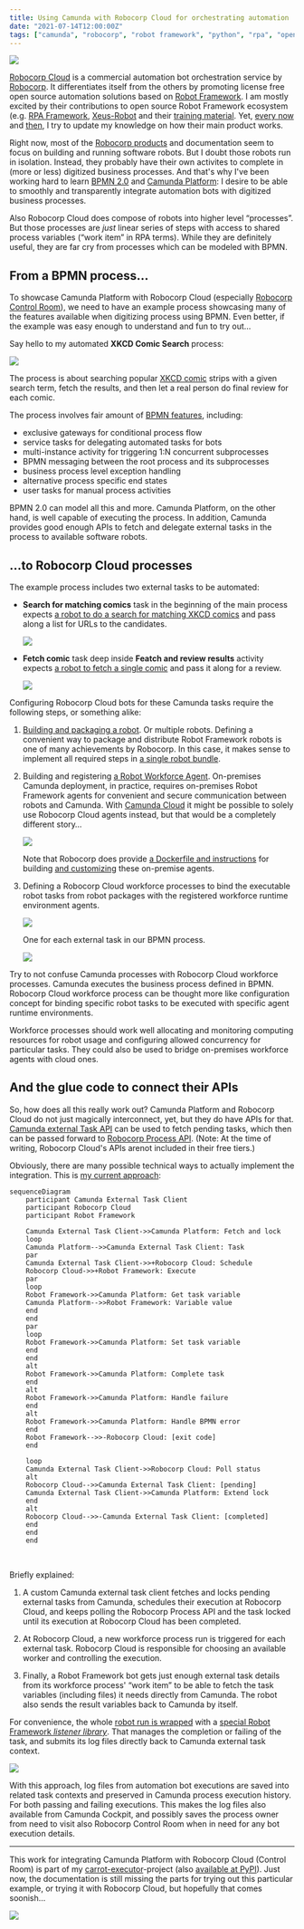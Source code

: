 ```yaml
---
title: Using Camunda with Robocorp Cloud for orchestrating automation
date: "2021-07-14T12:00:00Z"
tags: ["camunda", "robocorp", "robot framework", "python", "rpa", "open source"]
---
```


![](./robocloud-queue.png)

[Robocorp Cloud](https://robocorp.com/docs/robocorp-cloud/overview) is a commercial automation bot orchestration service by [Robocorp](https://robocorp.com/). It differentiates itself from the others by promoting license free open source automation solutions based on [Robot Framework](https://robotframework.org/). I am mostly excited by their contributions to open source Robot Framework ecosystem (e.g. [RPA Framework](https://rpaframework.org/), [Xeus-Robot](https://github.com/jupyter-xeus/xeus-robot) and their [training material](https://robocorp.com/docs/courses). Yet, [every now](https://datakurre.pandala.org/2020/07/camunda-robocloud/) and [then](https://datakurre.pandala.org/2020/07/camunda-run-robocloud-setup/), I try to update my knowledge on how their main product works.

Right now, most of the [Robocorp products](https://robocorp.com/docs/robocorp-cloud/overview) and documentation seem to focus on building and running software robots. But I doubt those robots run in isolation. Instead, they probably have their own activites to complete in (more or less) digitized business processes. And that's why I've been working hard to learn [BPMN 2.0](https://en.wikipedia.org/wiki/Business_Process_Model_and_Notation) and [Camunda Platform](https://camunda.com/products/camunda-platform/): I desire to be able to smoothly and transparently integrate automation bots with digitized business processes.

Also Robocorp Cloud does compose of robots into higher level “processes”. But those processes are *just* linear series of steps with access to shared process variables (“work item” in RPA terms). While they are definitely useful, they are far cry from processes which can be modeled with BPMN.


From a BPMN process…
--------------------

To showcase Camunda Platform with Robocorp Cloud (especially [Robocorp Control Room](https://robocorp.com/products/control-room/)), we need to have an example process showcasing many of the features available when digitizing process using BPMN. Even better, if the example was easy enough to understand and fun to try out…

Say hello to my automated **XKCD Comic Search** process:

![](./example-annotated.png)

The process is about searching popular [XKCD comic](https://xkcd.com/) strips with a given search term, fetch the results, and then let a real person do final review for each comic.

The process involves fair amount of [BPMN features](https://camunda.com/bpmn/), including:

* exclusive gateways for conditional process flow
* service tasks for delegating automated tasks for bots
* multi-instance activity for triggering 1:N concurrent subprocesses
* BPMN messaging between the root process and its subprocesses
* business process level exception handling
* alternative process specific end states
* user tasks for manual process activities

BPMN 2.0 can model all this and more. Camunda Platform, on the other hand, is well capable of executing the process. In addition, Camunda provides good enough APIs to fetch and delegate external tasks in the process to available software robots.


…to Robocorp Cloud processes
----------------------------

The example process includes two external tasks to be automated:

* **Search for matching comics** task in the beginning of the main process expects [a robot to do a search for matching XKCD comics](https://github.com/datakurre/carrot-executor/blob/6577d32c9c8eec66a949573c09fc83bc0cd582ec/robot/xkcd.robot#L26) and pass along a list for URLs to the candidates.

  ![](./example-search.png)
  <br/>

* **Fetch comic** task deep inside **Featch and review results** activity expects [a robot to fetch a single comic](https://github.com/datakurre/carrot-executor/blob/6577d32c9c8eec66a949573c09fc83bc0cd582ec/robot/xkcd.robot#L53) and pass it along for a review.

  ![](./example-fetch.png)
  <br/>

Configuring Robocorp Cloud bots for these Camunda tasks require the following steps, or something alike:

1. [Building and packaging a robot](https://robocorp.com/docs/setup/robot-structure). Or multiple robots. Defining a convenient way to package and distribute Robot Framework robots is one of many achievements by Robocorp. In this case, it makes sense to implement all required steps in [a single robot bundle](https://github.com/datakurre/carrot-executor/tree/main/robocloud/xkcd-bot/).

2. Building and registering [a Robot Workforce Agent](https://robocorp.com/docs/robocorp-cloud/robot-workforce). On-premises Camunda deployment, in practice, requires on-premises Robot Framework agents for convenient and secure communication between robots and Camunda. With [Camunda Cloud](https://camunda.com/products/cloud/) it might be possible to solely use Robocorp Cloud agents instead, but that would be a completely different story…

   ![](./robocloud-robots.png)

   Note that Robocorp does provide [a Dockerfile and instructions](https://robocorp.com/docs/robocorp-cloud/robot-workforce/setting-local-container) for building [and customizing](https://github.com/datakurre/carrot-executor/blob/6577d32c9c8eec66a949573c09fc83bc0cd582ec/robocloud/Dockerfile#L16) these on-premise agents.

3. Defining a Robocorp Cloud workforce processes to bind the executable robot tasks from robot packages with the registered workforce runtime environment agents.

   ![](./robocloud-search-process.png)

   One for each external task in our BPMN process.

   ![](./robocloud-download-process.png)

Try to not confuse Camunda processes with Robocorp Cloud workforce processes. Camunda executes the business process defined in BPMN. Robocorp Cloud workforce process can be thought more like configuration concept for binding specific robot tasks to be executed with specific agent runtime environments.

Workforce processes should work well allocating and monitoring computing resources for robot usage and configuring allowed concurrency for particular tasks. They could also be used to bridge on-premises workforce agents with cloud ones.


And the glue code to connect their APIs
---------------------------------------

So, how does all this really work out? Camunda Platform and Robocorp Cloud do not just magically interconnect, yet, but they do have APIs for that. [Camunda external Task API](https://docs.camunda.org/manual/latest/reference/rest/external-task/) can be used to fetch pending tasks, which then can be passed forward to [Robocorp Process API](https://robocorp.com/docs/robocorp-cloud/api/process-api). (Note: At the time of writing, Robocorp Cloud's APIs arenot included in their free tiers.)

Obviously, there are many possible technical ways to actually implement the integration. This is [my current approach](https://pypi.org/project/carrot-executor/):

```mermaid
sequenceDiagram
    participant Camunda External Task Client
    participant Robocorp Cloud
    participant Robot Framework

    Camunda External Task Client->>Camunda Platform: Fetch and lock
    loop
    Camunda Platform-->>Camunda External Task Client: Task
    par
    Camunda External Task Client->>+Robocorp Cloud: Schedule
    Robocorp Cloud->>+Robot Framework: Execute
    par
    loop
    Robot Framework->>Camunda Platform: Get task variable
    Camunda Platform-->>Robot Framework: Variable value
    end
    end
    par
    loop
    Robot Framework->>Camunda Platform: Set task variable
    end
    end
    alt
    Robot Framework->>Camunda Platform: Complete task
    end
    alt
    Robot Framework->>Camunda Platform: Handle failure
    end
    alt
    Robot Framework->>Camunda Platform: Handle BPMN error
    end
    Robot Framework-->>-Robocorp Cloud: [exit code]
    end

    loop 
    Camunda External Task Client->>Robocorp Cloud: Poll status
    alt
    Robocorp Cloud-->>Camunda External Task Client: [pending]
    Camunda External Task Client->>Camunda Platform: Extend lock
    end
    alt
    Robocorp Cloud-->>-Camunda External Task Client: [completed]
    end
    end
    end
```
<br/>

Briefly explained:

1. A custom Camunda external task client fetches and locks pending external tasks from Camunda, schedules their execution at Robocorp Cloud, and keeps polling the Robocorp Process API and the task locked until its execution at Robocorp Cloud has been completed.

2. At Robocorp Cloud, a new workforce process run is triggered for each external task. Robocorp Cloud is responsible for choosing an available worker and controlling the execution.

3. Finally, a Robot Framework bot gets just enough external task details from its workforce process' “work item” to be able to fetch the task variables (including files) it needs directly from Camunda. The robot also sends the result variables back to Camunda by itself.

For convenience, the whole [robot run is wrapped](https://github.com/datakurre/carrot-executor/blob/6577d32c9c8eec66a949573c09fc83bc0cd582ec/robocloud/xkcd-bot/robot.yaml#L12) with a [special Robot Framework *listener library*](https://github.com/datakurre/carrot-executor/blob/main/lib/CamundaListener.py). That manages the completion or failing of the task, and submits its log files directly back to Camunda external task context.

![](./camunda-log.png)

With this approach, log files from automation bot executions are saved into related task contexts and preserved in Camunda process execution history. For both passing and failing executions. This makes the log files also available from Camunda Cockpit, and possibly saves the process owner from need to visit also Robocorp Control Room when in need for any bot execution details.

---

This work for integrating Camunda Platform with Robocorp Cloud (Control Room) is part of my [carrot-executor](https://github.com/datakurre/carrot-executor)-project (also [available at PyPI](https://pypi.org/project/carrot-executor/)). Just now, the documentation is still missing the parts for trying out this particular example, or trying it with Robocorp Cloud, but hopefully that comes soonish…

![](./robocloud-execution.gif)

